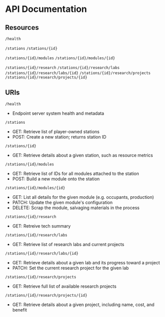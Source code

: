 # API Documentation

## Resources
`/health`

`/stations`
`/stations/{id}`

`/stations/{id}/modules`
`/stations/{id}/modules/{id}`

`/stations/{id}/research`
`/stations/{id}/research/labs`
`/stations/{id}/research/labs/{id}`
`/stations/{id}/research/projects`
`/stations/{id}/research/projects/{id}`

## URIs
`/health`
* Endpoint server system health and metadata

`/stations`
* GET: Retrieve list of player-owned stations
* POST: Create a new station; returns station ID

`/stations/{id}`
* GET: Retrieve details about a given station, such as resource metrics

`/stations/{id}/modules`
* GET: Retrieve list of IDs for all modules attached to the station
* POST: Build a new module onto the station

`/stations/{id}/modules/{id}`
* GET: List all details for the given module (e.g. occupants, production)
* PATCH: Update the given module's configuration 
* DELETE: Scrap the module, salvaging materials in the process

`/stations/{id}/research`
* GET: Retreive tech summary

`/stations/{id}/research/labs`
* GET: Retrieve list of research labs and current projects

`/stations/{id}/research/labs/{id}`
* GET: Retrieve details about a given lab and its progress toward a project
* PATCH: Set the current research project for the given lab

`/stations/{id}/research/projects`
* GET: Retrieve full list of available research projects

`/stations/{id}/research/projects/{id}`
* GET: Retrieve details about a given project, including name, cost, and
  benefit

